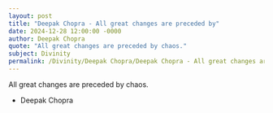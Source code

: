 ```yaml
---
layout: post
title: "Deepak Chopra - All great changes are preceded by"
date: 2024-12-28 12:00:00 -0000
author: Deepak Chopra
quote: "All great changes are preceded by chaos."
subject: Divinity
permalink: /Divinity/Deepak Chopra/Deepak Chopra - All great changes are preceded by
---
```


All great changes are preceded by chaos.

- Deepak Chopra
